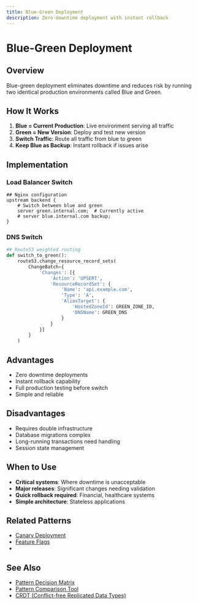 ```yaml
---
title: Blue-Green Deployment
description: Zero-downtime deployment with instant rollback
---
```


# Blue-Green Deployment

## Overview

Blue-green deployment eliminates downtime and reduces risk by running two identical production environments called Blue and Green.

## How It Works

1. **Blue = Current Production**: Live environment serving all traffic
2. **Green = New Version**: Deploy and test new version
3. **Switch Traffic**: Route all traffic from blue to green
4. **Keep Blue as Backup**: Instant rollback if issues arise

## Implementation

### Load Balancer Switch
```nginx
## Nginx configuration
upstream backend {
    # Switch between blue and green
    server green.internal.com;  # Currently active
    # server blue.internal.com backup;
}
```

### DNS Switch
```python
## Route53 weighted routing
def switch_to_green():
    route53.change_resource_record_sets(
        ChangeBatch={
            'Changes': [{
                'Action': 'UPSERT',
                'ResourceRecordSet': {
                    'Name': 'api.example.com',
                    'Type': 'A',
                    'AliasTarget': {
                        'HostedZoneId': GREEN_ZONE_ID,
                        'DNSName': GREEN_DNS
                    }
                }
            }]
        }
    )
```

## Advantages

- Zero downtime deployments
- Instant rollback capability
- Full production testing before switch
- Simple and reliable

## Disadvantages

- Requires double infrastructure
- Database migrations complex
- Long-running transactions need handling
- Session state management

## When to Use

- **Critical systems**: Where downtime is unacceptable
- **Major releases**: Significant changes needing validation
- **Quick rollback required**: Financial, healthcare systems
- **Simple architecture**: Stateless applications

## Related Patterns

- [Canary Deployment](canary.md)
- [Feature Flags](feature-flags.md)
- <!-- TODO: Add migration patterns -->

## See Also

- [Pattern Decision Matrix](/pattern-library/pattern-decision-matrix)
- [Pattern Comparison Tool](/pattern-library/pattern-comparison-tool)
- [CRDT (Conflict-free Replicated Data Types)](/pattern-library/data-management/crdt)
